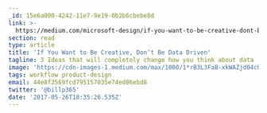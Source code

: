 ```yaml
---
_id: 15e6a000-4242-11e7-9e19-0b2b6cbebe8d
link: >-
  https://medium.com/microsoft-design/if-you-want-to-be-creative-dont-be-data-driven-55db74078eda
section: read
type: article
title: 'If You Want to Be Creative, Don’t Be Data Driven'
tagline: 3 Ideas that will completely change how you think about data
image: 'https://cdn-images-1.medium.com/max/1000/1*rB3L3FaB-xkWAZjdO4cUGg.jpeg'
tags: workflow product-design
email: 44e8f2569fcd795157035e74ed86ebd8
twitter: '@billp365'
date: '2017-05-26T18:35:26.535Z'
---
```

